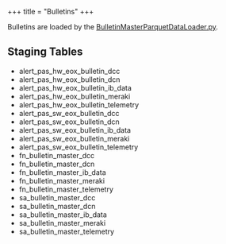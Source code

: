 +++
title = "Bulletins"
+++

Bulletins are loaded by the [BulletinMasterParquetDataLoader.py](https://www-github3.cisco.com/cxe/cp-asset-data-pipeline/blob/master/glue/cp-asset-data-import-job/csco/dp/job/BulletinMasterParquetDataLoader.py).

## Staging Tables
- alert_pas_hw_eox_bulletin_dcc
- alert_pas_hw_eox_bulletin_dcn
- alert_pas_hw_eox_bulletin_ib_data
- alert_pas_hw_eox_bulletin_meraki
- alert_pas_hw_eox_bulletin_telemetry
- alert_pas_sw_eox_bulletin_dcc
- alert_pas_sw_eox_bulletin_dcn
- alert_pas_sw_eox_bulletin_ib_data
- alert_pas_sw_eox_bulletin_meraki
- alert_pas_sw_eox_bulletin_telemetry
- fn_bulletin_master_dcc
- fn_bulletin_master_dcn
- fn_bulletin_master_ib_data
- fn_bulletin_master_meraki
- fn_bulletin_master_telemetry
- sa_bulletin_master_dcc
- sa_bulletin_master_dcn
- sa_bulletin_master_ib_data
- sa_bulletin_master_meraki
- sa_bulletin_master_telemetry
